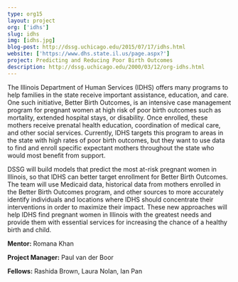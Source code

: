 ```yaml
---
type: org15
layout: project
org: ['idhs']
slug: idhs
img: [idhs.jpg]
blog-post: http://dssg.uchicago.edu/2015/07/17/idhs.html
website: ['https://www.dhs.state.il.us/page.aspx?']
project: Predicting and Reducing Poor Birth Outcomes
description: http://dssg.uchicago.edu/2000/03/12/org-idhs.html
---
```


<p>The Illinois Department of Human Services (IDHS) offers many programs to help families in the state receive important assistance, education, and care. One such initiative, Better Birth Outcomes, is an intensive case management program for pregnant women at high risk of poor birth outcomes such as mortality, extended hospital stays, or disability. Once enrolled, these mothers receive prenatal health education, coordination of medical care, and other social services. Currently, IDHS targets this program to areas in the state with high rates of poor birth outcomes, but they want to use data to find and enroll specific expectant mothers throughout the state who would most benefit from support.</p>
 
<p>DSSG will build models that predict the most at-risk pregnant women in Illinois, so that IDHS can better target enrollment for Better Birth Outcomes. The team will use Medicaid data, historical data from mothers enrolled in the Better Birth Outcomes program, and other sources to more accurately identify individuals and locations where IDHS should concentrate their interventions in order to maximize their impact. These new approaches will help IDHS find pregnant women in Illinois with the greatest needs and provide them with essential services for increasing the chance of a healthy birth and child.</p>

<p><b>Mentor:</b> Romana Khan

<p><b>Project Manager:</b> Paul van der Boor

<p><b>Fellows:</b> Rashida Brown, Laura Nolan, Ian Pan
